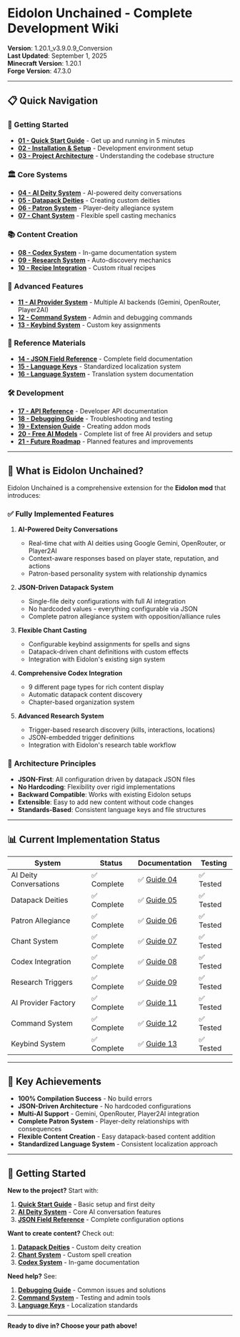 # Eidolon Unchained - Complete Development Wiki

**Version**: 1.20.1_v3.9.0.9_Conversion  
**Last Updated**: September 1, 2025  
**Minecraft Version**: 1.20.1  
**Forge Version**: 47.3.0

---

## 📋 Quick Navigation

### 🚀 Getting Started
- **[01 - Quick Start Guide](01-QUICK-START.md)** - Get up and running in 5 minutes
- **[02 - Installation & Setup](02-INSTALLATION.md)** - Development environment setup
- **[03 - Project Architecture](03-ARCHITECTURE.md)** - Understanding the codebase structure

### 🏛️ Core Systems
- **[04 - AI Deity System](04-AI-DEITY-SYSTEM.md)** - AI-powered deity conversations
- **[05 - Datapack Deities](05-DATAPACK-DEITIES.md)** - Creating custom deities
- **[06 - Patron System](06-PATRON-SYSTEM.md)** - Player-deity allegiance system
- **[07 - Chant System](07-CHANT-SYSTEM.md)** - Flexible spell casting mechanics

### 📚 Content Creation
- **[08 - Codex System](08-CODEX-SYSTEM.md)** - In-game documentation system
- **[09 - Research System](09-RESEARCH-SYSTEM.md)** - Auto-discovery mechanics
- **[10 - Recipe Integration](10-RECIPE-INTEGRATION.md)** - Custom ritual recipes

### 🔧 Advanced Features
- **[11 - AI Provider System](11-AI-PROVIDERS.md)** - Multiple AI backends (Gemini, OpenRouter, Player2AI)
- **[12 - Command System](12-COMMANDS.md)** - Admin and debugging commands
- **[13 - Keybind System](13-KEYBINDS.md)** - Custom key assignments

### 📖 Reference Materials
- **[14 - JSON Field Reference](14-JSON-REFERENCE.md)** - Complete field documentation
- **[15 - Language Keys](15-LANGUAGE-KEYS.md)** - Standardized localization system
- **[16 - Language System](16-LANGUAGE-SYSTEM.md)** - Translation system documentation

### 🛠️ Development
- **[17 - API Reference](17-API-REFERENCE.md)** - Developer API documentation
- **[18 - Debugging Guide](18-DEBUGGING.md)** - Troubleshooting and testing
- **[19 - Extension Guide](19-EXTENSIONS.md)** - Creating addon mods
- **[20 - Free AI Models](20-FREE-AI-MODELS.md)** - Complete list of free AI providers and setup
- **[21 - Future Roadmap](21-ROADMAP.md)** - Planned features and improvements

---

## 🎯 What is Eidolon Unchained?

Eidolon Unchained is a comprehensive extension for the **Eidolon mod** that introduces:

### ✅ **Fully Implemented Features**

1. **AI-Powered Deity Conversations**
   - Real-time chat with AI deities using Google Gemini, OpenRouter, or Player2AI
   - Context-aware responses based on player state, reputation, and actions
   - Patron-based personality system with relationship dynamics

2. **JSON-Driven Datapack System**
   - Single-file deity configurations with full AI integration
   - No hardcoded values - everything configurable via JSON
   - Complete patron allegiance system with opposition/alliance rules

3. **Flexible Chant Casting**
   - Configurable keybind assignments for spells and signs
   - Datapack-driven chant definitions with custom effects
   - Integration with Eidolon's existing sign system

4. **Comprehensive Codex Integration**
   - 9 different page types for rich content display
   - Automatic datapack content discovery
   - Chapter-based organization system

5. **Advanced Research System**
   - Trigger-based research discovery (kills, interactions, locations)
   - JSON-embedded trigger definitions
   - Integration with Eidolon's research table workflow

### 🔄 **Architecture Principles**

- **JSON-First**: All configuration driven by datapack JSON files
- **No Hardcoding**: Flexibility over rigid implementations
- **Backward Compatible**: Works with existing Eidolon setups
- **Extensible**: Easy to add new content without code changes
- **Standards-Based**: Consistent language keys and file structures

---

## 📊 Current Implementation Status

| System | Status | Documentation | Testing |
|--------|--------|---------------|---------|
| AI Deity Conversations | ✅ Complete | ✅ [Guide 04](04-AI-DEITY-SYSTEM.md) | ✅ Tested |
| Datapack Deities | ✅ Complete | ✅ [Guide 05](05-DATAPACK-DEITIES.md) | ✅ Tested |
| Patron Allegiance | ✅ Complete | ✅ [Guide 06](06-PATRON-SYSTEM.md) | ✅ Tested |
| Chant System | ✅ Complete | ✅ [Guide 07](07-CHANT-SYSTEM.md) | ✅ Tested |
| Codex Integration | ✅ Complete | ✅ [Guide 08](08-CODEX-SYSTEM.md) | ✅ Tested |
| Research Triggers | ✅ Complete | ✅ [Guide 09](09-RESEARCH-SYSTEM.md) | ✅ Tested |
| AI Provider Factory | ✅ Complete | ✅ [Guide 11](11-AI-PROVIDERS.md) | ✅ Tested |
| Command System | ✅ Complete | ✅ [Guide 12](12-COMMANDS.md) | ✅ Tested |
| Keybind System | ✅ Complete | ✅ [Guide 13](13-KEYBINDS.md) | ✅ Tested |

---

## 🌟 Key Achievements

- **100% Compilation Success** - No build errors
- **JSON-Driven Architecture** - No hardcoded configurations
- **Multi-AI Support** - Gemini, OpenRouter, Player2AI integration
- **Complete Patron System** - Player-deity relationships with consequences
- **Flexible Content Creation** - Easy datapack-based content addition
- **Standardized Language System** - Consistent localization approach

---

## 🚀 Getting Started

**New to the project?** Start with:
1. **[Quick Start Guide](01-QUICK-START.md)** - Basic setup and first deity
2. **[AI Deity System](04-AI-DEITY-SYSTEM.md)** - Core AI conversation features
3. **[JSON Field Reference](14-JSON-REFERENCE.md)** - Complete configuration options

**Want to create content?** Check out:
1. **[Datapack Deities](05-DATAPACK-DEITIES.md)** - Custom deity creation
2. **[Chant System](07-CHANT-SYSTEM.md)** - Custom spell creation
3. **[Codex System](08-CODEX-SYSTEM.md)** - In-game documentation

**Need help?** See:
1. **[Debugging Guide](17-DEBUGGING.md)** - Common issues and solutions
2. **[Command System](12-COMMANDS.md)** - Testing and admin tools
3. **[Language Keys](15-LANGUAGE-KEYS.md)** - Localization standards

---

**Ready to dive in? Choose your path above!**
